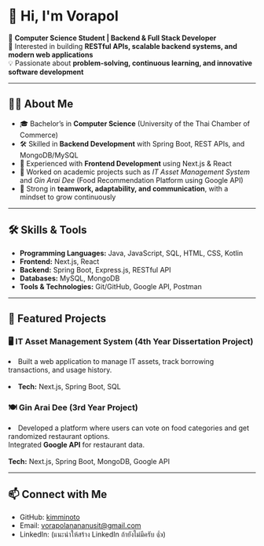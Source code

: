 <h1>👋 Hi, I'm Vorapol</h1>

<p>
🚀 <strong>Computer Science Student | Backend & Full Stack Developer</strong><br>
📌 Interested in building <strong>RESTful APIs, scalable backend systems, and modern web applications</strong><br>
💡 Passionate about <strong>problem-solving, continuous learning, and innovative software development</strong>
</p>

<hr>

<h2>👨‍💻 About Me</h2>
<ul>
  <li>🎓 Bachelor’s in <strong>Computer Science</strong> (University of the Thai Chamber of Commerce)</li>
  <li>🛠️ Skilled in <strong>Backend Development</strong> with Spring Boot, REST APIs, and MongoDB/MySQL</li>
  <li>🌱 Experienced with <strong>Frontend Development</strong> using Next.js & React</li>
  <li>🔎 Worked on academic projects such as <em>IT Asset Management System</em> and <em>Gin Arai Dee</em> (Food Recommendation Platform using Google API)</li>
  <li>🤝 Strong in <strong>teamwork, adaptability, and communication</strong>, with a mindset to grow continuously</li>
</ul>

<hr>

<h2>🛠️ Skills & Tools</h2>
<ul>
  <li><strong>Programming Languages:</strong> Java, JavaScript, SQL, HTML, CSS, Kotlin</li>
  <li><strong>Frontend:</strong> Next.js, React</li>
  <li><strong>Backend:</strong> Spring Boot, Express.js, RESTful API</li>
  <li><strong>Databases:</strong> MySQL, MongoDB</li>
  <li><strong>Tools & Technologies:</strong> Git/GitHub, Google API, Postman</li>
</ul>

<hr>

<h2>📂 Featured Projects</h2>

<h3>🖥️ IT Asset Management System (4th Year Dissertation Project)</h3>
<p>
<li>Built a web application to manage IT assets, track borrowing transactions, and usage history. </li>
<br>
<li><strong>Tech:</strong> Next.js, Spring Boot, SQL </li>
</p>

<h3>🍽️ Gin Arai Dee (3rd Year Project)</h3>
  <p>
   <li> Developed a platform where users can vote on food categories and get randomized restaurant options.<br>
    Integrated <strong>Google API</strong> for restaurant data.</li>
    <br>
<strong>Tech:</strong> Next.js, Spring Boot, MongoDB, Google API
</p>

<hr>

<h2>📫 Connect with Me</h2>
<ul>
  <li>GitHub: <a href="https://github.com/kimminoto">kimminoto</a></li>
  <li>Email: <a href="mailto:vorapolanananusit@gmail.com">vorapolanananusit@gmail.com</a></li>
  <li>LinkedIn: (แนะนำให้สร้าง LinkedIn ถ้ายังไม่มีครับ 👍)</li>
</ul>
